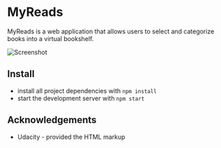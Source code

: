# MyReads

MyReads is a web application that allows users to select and categorize books into a virtual bookshelf.

![Screenshot](https://mokajima.github.io/portfolio/images/myreads.jpg)

## Install

* install all project dependencies with `npm install`
* start the development server with `npm start`

## Acknowledgements

- Udacity - provided the HTML markup
